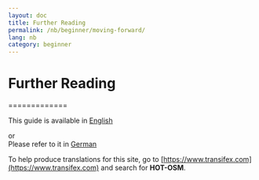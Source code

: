```yaml
---
layout: doc
title: Further Reading
permalink: /nb/beginner/moving-forward/
lang: nb
category: beginner
---
```


# Further Reading

=============

This guide is available in [English](http://learnosm.org/en/beginner/moving-forward/)

or  
Please refer to it in [German](http://learnosm.org/de/beginner/moving-forward/)

To help produce translations for this site, go to [https://www.transifex.com](https://www.transifex.com) and search for **HOT-OSM**.


